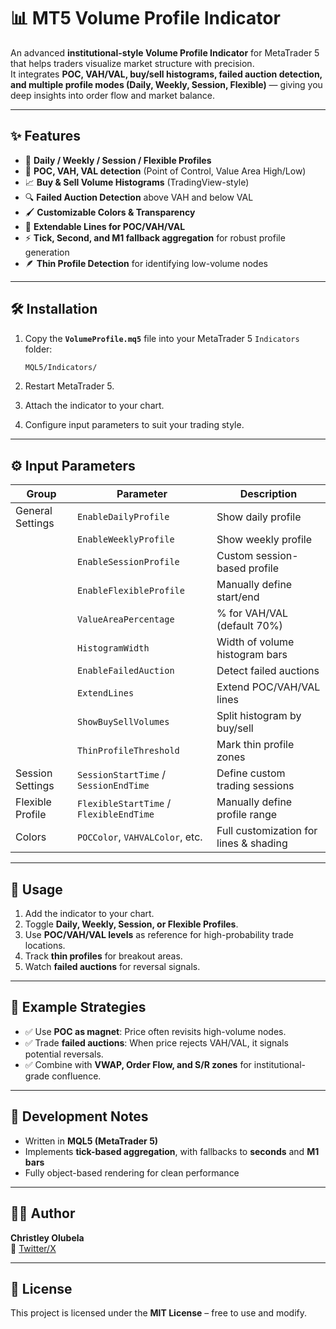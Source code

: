 # 📊 MT5 Volume Profile Indicator  

An advanced **institutional-style Volume Profile Indicator** for MetaTrader 5 that helps traders visualize market structure with precision.  
It integrates **POC, VAH/VAL, buy/sell histograms, failed auction detection, and multiple profile modes (Daily, Weekly, Session, Flexible)** — giving you deep insights into order flow and market balance.  

---

## ✨ Features  

- 📅 **Daily / Weekly / Session / Flexible Profiles**  
- 🎯 **POC, VAH, VAL detection** (Point of Control, Value Area High/Low)  
- 📈 **Buy & Sell Volume Histograms** (TradingView-style)  
- 🔍 **Failed Auction Detection** above VAH and below VAL  
- 🖌 **Customizable Colors & Transparency**  
- 📏 **Extendable Lines for POC/VAH/VAL**  
- ⚡ **Tick, Second, and M1 fallback aggregation** for robust profile generation  
- 🪶 **Thin Profile Detection** for identifying low-volume nodes  

---

## 🛠 Installation  

1. Copy the **`VolumeProfile.mq5`** file into your MetaTrader 5 `Indicators` folder:  

   ```bash
   MQL5/Indicators/
   ```

2. Restart MetaTrader 5.
3. Attach the indicator to your chart.
4. Configure input parameters to suit your trading style.

---

## ⚙️ Input Parameters

| Group            | Parameter                               | Description                            |
| ---------------- | --------------------------------------- | -------------------------------------- |
| General Settings | `EnableDailyProfile`                    | Show daily profile                     |
|                  | `EnableWeeklyProfile`                   | Show weekly profile                    |
|                  | `EnableSessionProfile`                  | Custom session-based profile           |
|                  | `EnableFlexibleProfile`                 | Manually define start/end              |
|                  | `ValueAreaPercentage`                   | % for VAH/VAL (default 70%)            |
|                  | `HistogramWidth`                        | Width of volume histogram bars         |
|                  | `EnableFailedAuction`                   | Detect failed auctions                 |
|                  | `ExtendLines`                           | Extend POC/VAH/VAL lines               |
|                  | `ShowBuySellVolumes`                    | Split histogram by buy/sell            |
|                  | `ThinProfileThreshold`                  | Mark thin profile zones                |
| Session Settings | `SessionStartTime` / `SessionEndTime`   | Define custom trading sessions         |
| Flexible Profile | `FlexibleStartTime` / `FlexibleEndTime` | Manually define profile range          |
| Colors           | `POCColor`, `VAHVALColor`, etc.         | Full customization for lines & shading |

---

## 🚀 Usage

1. Add the indicator to your chart.
2. Toggle **Daily, Weekly, Session, or Flexible Profiles**.
3. Use **POC/VAH/VAL levels** as reference for high-probability trade locations.
4. Track **thin profiles** for breakout areas.
5. Watch **failed auctions** for reversal signals.

---

## 📌 Example Strategies

* ✅ Use **POC as magnet**: Price often revisits high-volume nodes.
* ✅ Trade **failed auctions**: When price rejects VAH/VAL, it signals potential reversals.
* ✅ Combine with **VWAP, Order Flow, and S/R zones** for institutional-grade confluence.

---

## 🔧 Development Notes

* Written in **MQL5 (MetaTrader 5)**
* Implements **tick-based aggregation**, with fallbacks to **seconds** and **M1 bars**
* Fully object-based rendering for clean performance

---

## 👨‍💻 Author

**Christley Olubela**  
📌 [Twitter/X](https://x.com/xtley001)

---

## 📜 License

This project is licensed under the **MIT License** – free to use and modify.
